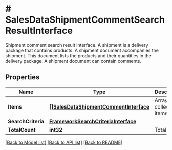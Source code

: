 # # SalesDataShipmentCommentSearchResultInterface
Shipment comment search result interface. A shipment is a delivery package that contains products. A shipment document accompanies the shipment. This document lists the products and their quantities in the delivery package. A shipment document can contain comments.

## Properties 


Name | Type | Description | Notes
------------ | ------------- | ------------- | -------------
**Items**| [**[]SalesDataShipmentCommentInterface**](SalesDataShipmentCommentInterface.md) | Array of collection items.  |
**SearchCriteria**| [**FrameworkSearchCriteriaInterface**](FrameworkSearchCriteriaInterface.md) |   |
**TotalCount**| **int32** | Total count.  |


[[Back to Model list]](../../README.md#models) [[Back to API list]](../../README.md#endpoints) [[Back to README]](../../README.md)

